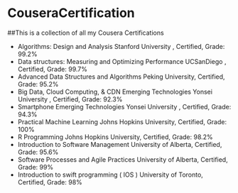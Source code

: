 # CouseraCertification
##This is a collection of all my Cousera Certifications
- Algorithms: Design and Analysis                                      Stanford University , Certified,  Grade: 99.2%  
- Data structures: Measuring and Optimizing Performance                UCSanDiego , Certified,  Grade: 99.7%         
- Advanced Data Structures and Algorithms                              Peking University, Certified,  Grade: 95.2%         
- Big Data, Cloud Computing, & CDN Emerging Technologies               Yonsei University , Certified,  Grade: 92.3% 
- Smartphone Emerging Technologies                                     Yonsei University , Certified,  Grade: 94.3%   
- Practical Machine Learning                                           Johns Hopkins University, Certified,  Grade: 100% 
- R Programming                                                        Johns Hopkins University, Certified,  Grade: 98.2%      
- Introduction to Software Management                                  University of Alberta, Certified,  Grade: 95.6%
- Software Processes and Agile Practices                               University of Alberta, Certified,  Grade: 99%
- Introduction to swift programming ( IOS )                            University of Toronto, Certified, Grade: 98%
 
